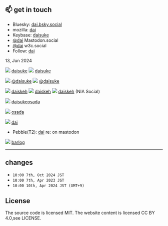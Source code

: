 ## 📫 get in touch

- Bluesky: [dai.bsky.social](https://staging.bsky.app/profile/dai.bsky.social)
- mozilla: [dai](https://people.mozilla.org/p/dai)
- Keybase: [daisuke](https://keybase.io/daisuke)
- <a rel="me" href="https://mastodon.social/deck/@dai">@dai</a> Mastodon.social
- <a rel="me" href="https://w3c.social/@dai">@dai</a> w3c.social
- Follow: [dai](https://app.follow.is/profile/@dai)

13, Jun 2024

[![](https://icongr.am/simple/twitter.svg?size=24&color=currentColor&colored=false)](https://twitter.com/) [daisuke](https://twitter.com/daisuke)
[![](https://icongr.am/simple/angellist.svg?size=24&color=currentColor&colored=false)](https://angel.co) [daisuke](https://angel.co/p/daisuke)


[![](https://icongr.am/simple/medium.svg?size=24&color=currentColor&colored=false)](https://medium.com/) [@daisuke](https://medium.com/@daisuke)
[![](https://icongr.am/simple/producthunt.svg?size=24&color=currentColor&colored=false)](https://producthunt.com/) [@daisuke](https://producthunt.com/@daisuke)

[![](https://icongr.am/simple/telegram.svg?size=24&color=currentColor&colored=false)](https://t.me) [daiskeh](https://t.me/daiskeh)
[![](https://icongr.am/simple/facebook.svg?size=24&color=currentColor&colored=false)](https://facebook.com) [daiskeh](https://facebook.com/daiskeh)
![](https://icongr.am/simple/pokémon.svg?size=24&color=currentColor&colored=false) [daiskeh](https://my.nianticlabs.com/profile/E:SGCIGWVRODG5Z6EIEXSJMAMNLLT4X4X5MMVL4UBIRRGGAJIU4RIA) (NIA Social)

[![](https://icongr.am/simple/instagram.svg?size=24&color=currentColor&colored=false)](https://instagram.com) [daisukeosada](https://instagram.com/daisukeosada)

[![](https://icongr.am/simple/linkedin.svg?size=24&color=currentColor&colored=false)](https://linkedin.com) [osada](https://linkedin.com/in/osada)

[![](https://icongr.am/simple/mdnwebdocs.svg?size=24&color=currentColor&colored=false)](https://developer.mozilla.org) [dai](https://developer.mozilla.org/ja/profiles/dai)

- Pebble(T2): [dai](https://pebble.social/deck/@dai) re: on mastodon

[![](https://icongr.am/simple/hatenabookmark.svg?size=24&color=currentColor&colored=false)](https://b.hatena.ne.jp/) [barlog](https://b.hatena.ne.jp/barlog/)


* * * 

## changes 

- `10:00 7th, Oct 2024 JST`
- `10:00 7th, Apr 2023 JST`
- `10:00 10th, Apr 2024 JST (GMT+9)`

## License
The source code is licensed MIT. The website content is licensed CC BY 4.0,see LICENSE.
